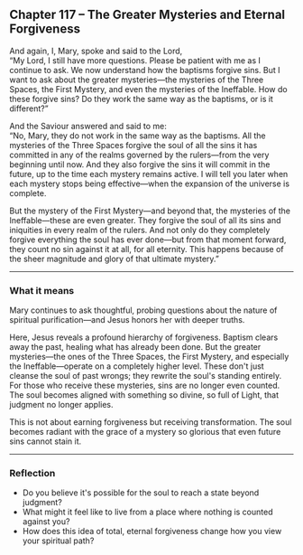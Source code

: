 ## Chapter 117 – The Greater Mysteries and Eternal Forgiveness

And again, I, Mary, spoke and said to the Lord,  
“My Lord, I still have more questions. Please be patient with me as I continue to ask. We now understand how the baptisms forgive sins. But I want to ask about the greater mysteries—the mysteries of the Three Spaces, the First Mystery, and even the mysteries of the Ineffable. How do these forgive sins? Do they work the same way as the baptisms, or is it different?”

And the Saviour answered and said to me:  
“No, Mary, they do not work in the same way as the baptisms. All the mysteries of the Three Spaces forgive the soul of all the sins it has committed in any of the realms governed by the rulers—from the very beginning until now. And they also forgive the sins it will commit in the future, up to the time each mystery remains active. I will tell you later when each mystery stops being effective—when the expansion of the universe is complete.

But the mystery of the First Mystery—and beyond that, the mysteries of the Ineffable—these are even greater. They forgive the soul of all its sins and iniquities in every realm of the rulers. And not only do they completely forgive everything the soul has ever done—but from that moment forward, they count no sin against it at all, for all eternity. This happens because of the sheer magnitude and glory of that ultimate mystery.”

---

### What it means

Mary continues to ask thoughtful, probing questions about the nature of spiritual purification—and Jesus honors her with deeper truths.

Here, Jesus reveals a profound hierarchy of forgiveness. Baptism clears away the past, healing what has already been done. But the greater mysteries—the ones of the Three Spaces, the First Mystery, and especially the Ineffable—operate on a completely higher level. These don't just cleanse the soul of past wrongs; they rewrite the soul's standing entirely. For those who receive these mysteries, sins are no longer even counted. The soul becomes aligned with something so divine, so full of Light, that judgment no longer applies.

This is not about earning forgiveness but receiving transformation. The soul becomes radiant with the grace of a mystery so glorious that even future sins cannot stain it.

---

### Reflection

* Do you believe it's possible for the soul to reach a state beyond judgment?
* What might it feel like to live from a place where nothing is counted against you?
* How does this idea of total, eternal forgiveness change how you view your spiritual path?
